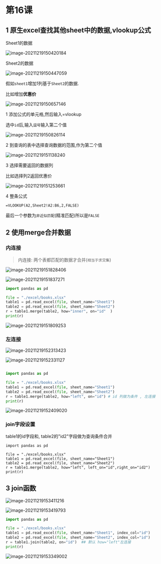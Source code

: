 # 第16课 



## 1 原生excel查找其他sheet中的数据,vlookup公式

Sheet1的数据

![image-20211219150420184](https://markdown-1301532546.cos.ap-guangzhou.myqcloud.com/markdown/20211219153626.png)

Sheet2的数据

![image-20211219150447059](https://markdown-1301532546.cos.ap-guangzhou.myqcloud.com/markdown/20211219153628.png)

 假如`sheet1`增加1列基于`Sheet2`的数据.

比如增加**优惠价**



![image-20211219150657146](https://markdown-1301532546.cos.ap-guangzhou.myqcloud.com/markdown/20211219153631.png)

1 添加公式的单元格,然后输入=vlookup

选中`id`后,输入`逗号`输入第二个值

![image-20211219150826114](https://markdown-1301532546.cos.ap-guangzhou.myqcloud.com/markdown/20211219153632.png)



2 到查询的表中选择查询数据的范围,作为第二个值

![image-20211219151138240](https://markdown-1301532546.cos.ap-guangzhou.myqcloud.com/markdown/20211219153634.png)

3 选择需要返回的数据列

比如选择列2返回优惠价

![image-20211219151253661](https://markdown-1301532546.cos.ap-guangzhou.myqcloud.com/markdown/20211219153636.png)

4 整条公式

```
=VLOOKUP(A2,Sheet2!A2:B6,2,FALSE)
```

最后一个参数为`非近似匹配`(精准匹配)所以是`FALSE`



## 2 使用merge合并数据

### 内连接

>内连接: 两个表都匹配的数据才合并(`相当于求交集`)

![image-20211219151828406](https://markdown-1301532546.cos.ap-guangzhou.myqcloud.com/markdown/20211219153638.png)

![image-20211219151837271](https://markdown-1301532546.cos.ap-guangzhou.myqcloud.com/markdown/20211219153642.png)

```python
import pandas as pd

file = "./excel/books.xlsx"
table1 = pd.read_excel(file, sheet_name="Sheet1")
table2 = pd.read_excel(file, sheet_name="Sheet2")
r = table1.merge(table2, how="inner", on="id"  )
print(r)

```

![image-20211219151809253](https://markdown-1301532546.cos.ap-guangzhou.myqcloud.com/markdown/20211219153644.png)



### 左连接

![image-20211219152313423](https://markdown-1301532546.cos.ap-guangzhou.myqcloud.com/markdown/20211219153646.png)

![image-20211219152331127](https://markdown-1301532546.cos.ap-guangzhou.myqcloud.com/markdown/20211219153647.png)


```python

import pandas as pd

file = "./excel/books.xlsx"
table1 = pd.read_excel(file, sheet_name="Sheet1")
table2 = pd.read_excel(file, sheet_name="Sheet2")
r = table1.merge(table2, how="left", on="id") # id 列做为条件 , 左连接
print(r)
```

![image-20211219152409020](https://markdown-1301532546.cos.ap-guangzhou.myqcloud.com/markdown/20211219153649.png)



### join字段设置

table1的id字段和, table2的"id2"字段做为查询条件合并

```
import pandas as pd

file = "./excel/books.xlsx"
table1 = pd.read_excel(file, sheet_name="Sheet1")
table2 = pd.read_excel(file, sheet_name="Sheet2")
r = table1.merge(table2, how="left", left_on="id",right_on="id2")
print(r)
```



 ## 3 join函数

![image-20211219153411216](https://markdown-1301532546.cos.ap-guangzhou.myqcloud.com/markdown/20211219153652.png)

![image-20211219153419793](https://markdown-1301532546.cos.ap-guangzhou.myqcloud.com/markdown/20211219153653.png)

```python
import pandas as pd

file = "./excel/books.xlsx"
table1 = pd.read_excel(file, sheet_name="Sheet1", index_col="id")
table2 = pd.read_excel(file, sheet_name="Sheet2", index_col="id")
r = table1.join(table2, on="id")  ## 默认 how="left"左连接
print(r)
```

![image-20211219153349002](https://markdown-1301532546.cos.ap-guangzhou.myqcloud.com/markdown/20211219153655.png)




